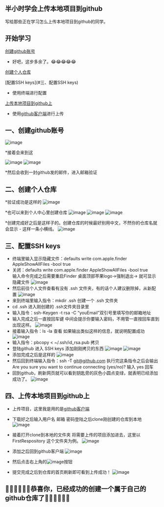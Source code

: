 ## 半小时学会上传本地项目到github
写给那些正在学习怎么上传本地项目到github的同学。

## 开始学习
   [创建github账号](#一、创建github账号)
   * 好吧，这步多余了。😂😂😂😂😂

   [创建个人仓库](#二、创建个人仓库)

   [配置SSH keys](#三、配置SSH keys)
   * 使用终端进行配置

   [上传本地项目到github上](#四、上传本地项目到github上)
   * 使用[github客户端](https://desktop.github.com)进行上传

## <a id="一、创建github账号"></a>一、创建github账号 
![image](https://github.com/bringbird/myFirstRespository/raw/master/1.png)

*接着会来到这

![image](https://github.com/bringbird/myFirstRespository/raw/master/2.png)
![image](https://github.com/bringbird/myFirstRespository/raw/master/3.png)

*然后会收到一封github发的邮件，进入邮箱验证

## <a id="二、创建个人仓库"></a>二、创建个人仓库
*验证成功是这样的
![image](https://github.com/bringbird/myFirstRespository/raw/master/4.png)

*也可以来到个人中心里创建仓库
![image](https://github.com/bringbird/myFirstRespository/raw/master/5.png)
![image](https://github.com/bringbird/myFirstRespository/raw/master/6.png)
![image](https://github.com/bringbird/myFirstRespository/raw/master/7.png)

*创建完成好之后是这样子的。创建仓库的时候最好别用中文，不然你的仓库名就会显示 -  这样一条小横线。
![image](https://github.com/bringbird/myFirstRespository/raw/master/8.png)

## <a id="三、配置SSH keys"></a>三、配置SSH keys
*  终端里输入显示隐藏文件：defaults write com.apple.finder AppleShowAllFiles -bool true  
*  关闭：defaults write com.apple.finder AppleShowAllFiles -bool true  
   输入命令完成之后需要重启Finder 桌面顶部苹果logo->强制退出->
   就可显示隐藏文件
![image](https://github.com/bringbird/myFirstRespository/raw/master/9.png)
*  然后前往个人文件查看有没有 .ssh 文件夹，有的话个人建议删除掉，从新配置
![image](https://github.com/bringbird/myFirstRespository/raw/master/10.png)
*  来到终端里输入指令：mkdir .ssh  创建一个 .ssh 文件夹
*  cd .ssh  进入刚创建的 .ssh文件夹目录里  
*  输入指令：ssh-Keygen -t rsa -C “youEmail”双引号里填写你的邮箱地址
*  输入完成之后一直按回车键 中间会提示你要输入密码，不用管一直按回车直到出现这样。
![image](https://github.com/bringbird/myFirstRespository/raw/master/11.png)
*  接着输入指令：ls -la 查看 如果输出类似这样的信息，就说明配置成功
![image](https://github.com/bringbird/myFirstRespository/raw/master/12.png)
*  输入指令：pbcopy < ~/.ssh/id_rsa.pub  拷贝
*  登陆github 进入 SSH keys 添加刚刚拷贝的东西
![image](https://github.com/bringbird/myFirstRespository/raw/master/13.png)
![image](https://github.com/bringbird/myFirstRespository/raw/master/14.png)
*  添加完成之后是这样的
![image](https://github.com/bringbird/myFirstRespository/raw/master/15.png)
*  然后回到终端输入指令：ssh -T git@github.com  执行完这条指令之后会输出  Are you sure you want to continue connecting (yes/no)?  输入 yes 回车
*  回到github，刷新网页就可以看到钥匙旁的灰色小圆点变绿，就表明已经添加成功了。
![image](https://github.com/bringbird/myFirstRespository/raw/master/16.png)

## <a id="四、上传本地项目到github上"></a>四、上传本地项目到github上

*  上传项目，这里我是用的是[github客户端](https://desktop.github.com)
*  下载好之后输入用户名 邮箱 密码登陆之后clone刚创建的仓库到本地
![image](https://github.com/bringbird/myFirstRespository/raw/master/17.png)

*  接着打开clone到本地的文件夹 将需要上传的项目添加进去，这里以 FirstRespository 这个文件夹为例。
![image](https://github.com/bringbird/myFirstRespository/raw/master/18.png)

*  添加之后回到github客户端
![image](https://github.com/bringbird/myFirstRespository/raw/master/19.png)

*  然后点击右上角的![image](https://github.com/bringbird/myFirstRespository/raw/master/20.png)按钮
*  提交完成之后到仓库的首页刷新即可看到上传成功！
![image](https://github.com/bringbird/myFirstRespository/raw/master/21.png)

## 🙌👏🙌👏🙌👏恭喜你，已经成功的创建一个属于自己的github仓库了🙌👏🙌👏🙌👏
